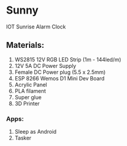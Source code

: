 # Sunny
IOT Sunrise Alarm Clock

## Materials:
1. WS2815 12V RGB LED Strip (1m - 144led/m)
2. 12V 5A DC Power Supply
3. Female DC Power plug (5.5 x 2.5mm)
4. ESP 8266 Wemos D1 Mini Dev Board
5. Acrylic Panel
6. PLA filament
7. Super glue
8. 3D Printer
### Apps:
1. Sleep as Android
2. Tasker
